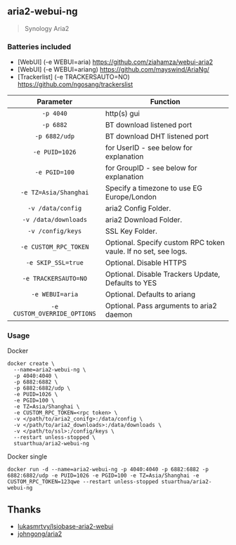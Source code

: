 ## aria2-webui-ng

> Synology Aria2

### Batteries included

* [WebUI] (-e WEBUI=aria) https://github.com/ziahamza/webui-aria2
* [WebUI] (-e WEBUI=ariang) https://github.com/mayswind/AriaNg/
* [Trackerlist] (-e TRACKERSAUTO=NO) https://github.com/ngosang/trackerslist

| Parameter | Function |
| :----: | --- |
| `-p 4040` | http(s) gui |
| `-p 6882` | BT download listened port |
| `-p 6882/udp` | BT download DHT listened port |
| `-e PUID=1026` | for UserID - see below for explanation |
| `-e PGID=100` | for GroupID - see below for explanation |
| `-e TZ=Asia/Shanghai` | Specify a timezone to use EG Europe/London |
| `-v /data/config` | aria2 Config Folder. |
| `-v /data/downloads` | aria2 Download Folder. |
| `-v /config/keys` | SSL Key Folder. |
| `-e CUSTOM_RPC_TOKEN` | Optional. Specify custom RPC token vaule. If no set, see logs. |
| `-e SKIP_SSL=true` | Optional. Disable HTTPS |
| `-e TRACKERSAUTO=NO` | Optional. Disable Trackers Update, Defaults to YES |
| `-e WEBUI=aria` | Optional. Defaults to ariang |
| `-e CUSTOM_OVERRIDE_OPTIONS` | Optional. Pass arguments to aria2 daemon |

### Usage

Docker

```
docker create \
  --name=aria2-webui-ng \
  -p 4040:4040 \
  -p 6882:6882 \
  -p 6882:6882/udp \
  -e PUID=1026 \
  -e PGID=100 \
  -e TZ=Asia/Shanghai \
  -e CUSTOM_RPC_TOKEN=<rpc token> \
  -v </path/to/aria2_conifg>:/data/config \
  -v </path/to/aria2_downloads>:/data/downloads \
  -v </path/to/ssl>:/config/keys \
  --restart unless-stopped \
  stuarthua/aria2-webui-ng
```

Docker single

```
docker run -d --name=aria2-webui-ng -p 4040:4040 -p 6882:6882 -p 6882:6882/udp -e PUID=1026 -e PGID=100 -e TZ=Asia/Shanghai -e CUSTOM_RPC_TOKEN=123qwe --restart unless-stopped stuarthua/aria2-webui-ng
```

## Thanks

* [lukasmrtvy/lsiobase-aria2-webui](https://github.com/lukasmrtvy/lsiobase-aria2-webui)
* [johngong/aria2](https://registry.hub.docker.com/r/johngong/aria2/)
